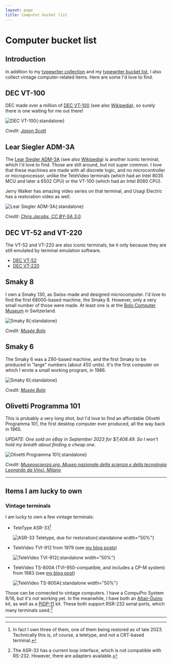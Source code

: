 ```yaml
---
layout: page
title: Computer bucket list
---
```


# Computer bucket list

## Introduction

In addition to my [typewriter collection](https://typewriterdatabase.com/typewriters.php?hunter_search=3614&collection_search=My+Collection) and my [typewriter bucket list](../typewriter-bucket-list/), I also collect vintage computer-related items. Here are some I'd love to find.

## DEC VT-100

DEC made over a million of [DEC VT-100](https://terminals-wiki.org/wiki/index.php/DEC_VT100) (see also [Wikipedia](https://en.wikipedia.org/wiki/VT100)), so surely there is one waiting for me out there!

![DEC VT-100](/assets/pages/typewriter-bucket-list/dec-vt100.jpg){:standalone}

*Credit: [Jason Scott](https://www.flickr.com/people/54568729@N00)*

## Lear Siegler ADM-3A

The [Lear Siegler ADM-3A](https://terminals-wiki.org/wiki/index.php/Lear_Siegler_ADM-3A) (see also [Wikipedia](https://en.wikipedia.org/wiki/ADM-3A)) is another iconic terminal, which I'd love to find. Those are still around, but not super common. I love that these machines are made with all discrete logic, and no microcontroller or microprocessor, unlike the TeleVideo terminals (which had an Intel 8035 MCU and later a 6502 CPU) or the VT-100 (which had an Intel 8080 CPU).

Jerry Walker has amazing video series on that terminal, and Usagi Electric has a restoration video as well.

![Lear Siegler ADM-3A](/assets/pages/typewriter-bucket-list/lear-siegler-adm3a.jpg){:standalone}

*Credit: [Chris Jacobs, CC BY-SA 3.0](https://en.wikipedia.org/wiki/ADM-3A#/media/File:Adm3aimage.jpg).*

## DEC VT-52 and VT-220

The VT-52 and VT-220 are also iconic terminals, be it only because they are still emulated by terminal emulation software.

- [DEC VT-52](https://terminals-wiki.org/wiki/index.php/DEC_VT52)
- [DEC VT-220](https://terminals-wiki.org/wiki/index.php/DEC_VT220)

## Smaky 8

I own a Smaky 130, as Swiss-made and designed microcomputer. I'd love to find the first 68000-based machine, the Smaky 8. However, only a very small number of those were made. At least one is at the [Bolo Computer Museum](https://www.museebolo.ch/) in Switzerland.

![Smaky 8](/assets/pages/typewriter-bucket-list/smaky8.jpg){:standalone}

*Credit: [Musée Bolo](https://www.museebolo.ch/projet-smaky/)*

## Smaky 6

The Smaky 6 was a Z80-based machine, and the first Smaky to be produced in "large" numbers (about 450 units). It's the first computer on which I wrote a small working program, in 1986.

![Smaky 6](/assets/pages/typewriter-bucket-list/smaky6.jpg){:standalone}

*Credit: [Musée Bolo](https://www.museebolo.ch/projet-smaky/)*

## Olivetti Programma 101

This is probably a very long shot, but I'd love to find an affordable Olivetti Programma 101, the first desktop computer ever produced, all the way back in 1965.

*UPDATE: One sold on eBay in September 2023 for $7,408.49. So I won't hold my breath about finding a cheap one.*

![Olivetti Programma 101](/assets/pages/typewriter-bucket-list/olivetti-programma-101.jpg){:standalone}

*Credit: [Museoscienza.org. Museo nazionale della scienza e della tecnologia Leonardo da Vinci, Milano](https://www.museoscienza.org/it)*

---

## Items I am lucky to own

### Vintage terminals

I am lucky to own a few vintage terminals:

- TeleType ASR-33[^teletype]

    ![ASR-33 Teletype, due for restoration](/assets/posts/asr-33/2x/IMG_5151.jpg){:standalone width="50%"}

- TeleVideo TVI-912 from 1979 (see [my blog posts](../../posts/televideo-912-terminal-1/))

    ![TeleVideo TVI-912](/assets/posts/televideo-912/2x/IMG_4030.jpg){:standalone width="50%"}

- TeleVideo TS-800A (TVI-950-compatible, and includes a CP-M system) from 1983 (see [my blog post](../../posts/televideo-800a-terminal/))

    ![TeleVideo TS-800A](/assets/posts/televideo-800a/2x/IMG_6693.jpg){:standalone width="50%"}

Those can be connected to vintage computers. I have a CompuPro System 8/16, but it's not working yet. In the meanwhile, I have both an [Altair-Duino](https://adwaterandstir.com/product/altair-8800-emulator-kit/) kit, as well as a [PiDP-11](https://obsolescence.wixsite.com/obsolescence/pidp-11) kit. These both support RSR-232 serial ports, which many terminals used.[^rs232]


---

[^teletype]: In fact I own three of them, one of them being restored as of late 2023. Technically this is, of course, a teletype, and not a CRT-based terminal.

[^rs232]: The ASR-33 has a current loop interface, which is not compatible with RS-232. However, there are adapters available.
